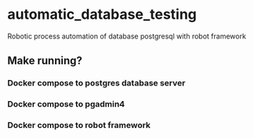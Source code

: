 # automatic_database_testing
Robotic process automation of database postgresql with robot framework

## Make running? 

### Docker compose to postgres database server 

### Docker compose to pgadmin4

### Docker compose to robot framework
